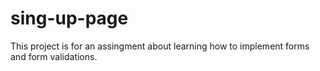 # sing-up-page
This project is for an assingment about learning how to implement forms and form validations.

